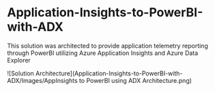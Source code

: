 # Application-Insights-to-PowerBI-with-ADX
This solution was architected to provide application telemetry reporting through PowerBI utilizing Azure Application Insights and Azure Data Explorer

![Solution Architecture](Application-Insights-to-PowerBI-with-ADX/Images/AppInsights to PowerBI using ADX Architecture.png)
